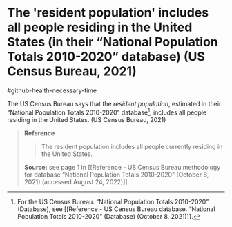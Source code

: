 # The 'resident population' includes all people residing in the United States (in their “National Population Totals 2010-2020” database) (US Census Bureau, 2021)
#github-health-necessary-time 

The US Census Bureau says that the *resident population*, estimated in their “National Population Totals 2010-2020” database[^database], includes all people residing in the United States. (US Census Bureau, 2021)

>**Reference**
>>The resident population includes all people currently residing in the United States.
>
>**Source:** see page 1 in [[Reference - US Census Bureau methodology for database “National Population Totals 2010-2020” (October 8, 2021) (accessed August 24, 2022)]].


[^database]: For the US Census Bureau. “National Population Totals 2010-2020” (Database), see [[Reference - US Census Bureau database. “National Population Totals 2010-2020” (Database) (October 8, 2021)]].